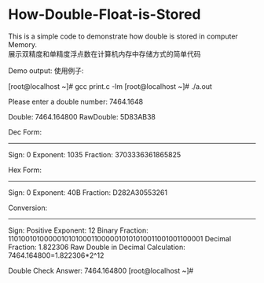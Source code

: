 # How-Double-Float-is-Stored

This is a simple code to demonstrate how double is stored in computer Memory.</br>
展示双精度和单精度浮点数在计算机内存中存储方式的简单代码

Demo output:
使用例子:

[root@localhost ~]# gcc print.c  -lm
[root@localhost ~]# ./a.out

Please enter a double number: 7464.1648


Double: 7464.164800
RawDouble: 5D83AB38

Dec Form:
*****************
Sign: 0
Exponent: 1035
Fraction: 3703336361865825


Hex Form:
*****************
Sign: 0
Exponent: 40B
Fraction: D282A30553261


Conversion:
*****************
Sign: Positive
Exponent: 12
Binary Fraction: 1101001010000010101000110000010101010011001001100001
Decimal Fraction: 1.822306
Raw Double in Decimal Calculation: 7464.164800=1.822306*2^12

Double Check Answer: 7464.164800
[root@localhost ~]#
